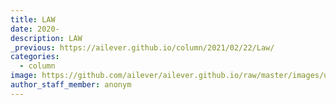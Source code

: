 ```yaml
---
title: LAW
date: 2020-
description: LAW
_previous: https://ailever.github.io/column/2021/02/22/Law/
categories:
  - column
image: https://github.com/ailever/ailever.github.io/raw/master/images/unsplash/gray_Law.png
author_staff_member: anonym
---
```


